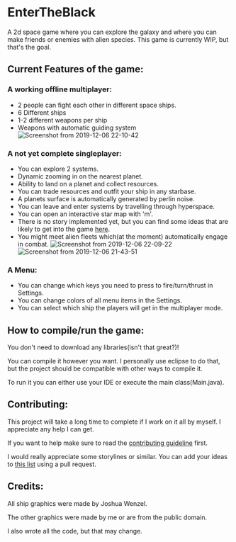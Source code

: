 # EnterTheBlack
A 2d space game where you can explore the galaxy and where you can make friends or enemies with alien species. This game is currently WIP, but that's the goal.

## Current Features of the game:
### A working offline multiplayer:
- 2 people can fight each other in different space ships.
- 6 Different ships
- 1-2 different weapons per ship
- Weapons with automatic guiding system
![Screenshot from 2019-12-06 22-10-42](https://user-images.githubusercontent.com/43880493/70357540-6e5d3b00-1877-11ea-8303-dbeb99ee47e7.png)
### A not yet complete singleplayer:
- You can explore 2 systems.
- Dynamic zooming in on the nearest planet.
- Ability to land on a planet and collect resources.
- You can trade resources and outfit your ship in any starbase.
- A planets surface is automatically generated by perlin noise.
- You can leave and enter systems by travelling through hyperspace.
- You can open an interactive star map with 'm'.
- There is no story implemented yet, but you can find some ideas that are likely to get into the game [here](https://github.com/IntegratedQuantum/EnterTheBlack/blob/master/ideas/story/story-idea-list.md).
- You might meet alien fleets which(at the moment) automatically engage in combat.
![Screenshot from 2019-12-06 22-09-22](https://user-images.githubusercontent.com/43880493/70357557-7a48fd00-1877-11ea-80ea-e15a2ea445a4.png)
![Screenshot from 2019-12-06 21-43-51](https://user-images.githubusercontent.com/43880493/70357562-7e751a80-1877-11ea-8859-6f841da78f0d.png)
### A Menu:
- You can change which keys you need to press to fire/turn/thrust in Settings.
- You can change colors of all menu items in the Settings.
- You can select which ship the players will get in the multiplayer mode.
## How to compile/run the game:
You don't need to download any libraries(isn't that great?)!

You can compile it however you want. I personally use eclipse to do that, but the project should be compatible with other ways to compile it.

To run it you can either use your IDE or execute the main class(Main.java).
## Contributing:
This project will take a long time to complete if I work on it all by myself. I appreciate any help I can get.

If you want to help make sure to read the [contributing guideline](https://github.com/IntegratedQuantum/EnterTheBlack/blob/master/CONTRIBUTING.md) first.

I would really appreciate some storylines or similar. You can add your ideas to [this list](https://github.com/IntegratedQuantum/EnterTheBlack/blob/master/ideas/story/story-idea-list.md) using a pull request.
## Credits:
All ship graphics were made by Joshua Wenzel.

The other graphics were made by me or are from the public domain.

I also wrote all the code, but that may change.

